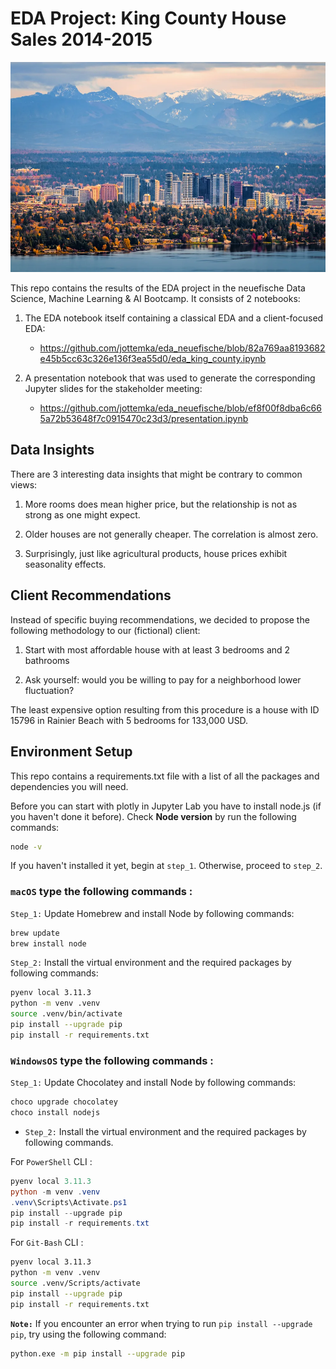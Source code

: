 # EDA Project: King County House Sales 2014-2015

<img src="optional/bellevue_fall_lnb6qm.webp" width="600">

This repo contains the results of the EDA project in the neuefische Data Science, Machine Learning & AI Bootcamp. It consists of 2 notebooks:

1. The EDA notebook itself containing a classical EDA and a client-focused EDA:

    - https://github.com/jottemka/eda_neuefische/blob/82a769aa8193682e45b5cc63c326e136f3ea55d0/eda_king_county.ipynb

2. A presentation notebook that was used to generate the corresponding Jupyter slides for the stakeholder meeting:

    - https://github.com/jottemka/eda_neuefische/blob/ef8f00f8dba6c665a72b53648f7c0915470c23d3/presentation.ipynb


## Data Insights

There are 3 interesting data insights that might be contrary to common views:

1. More rooms does mean higher price, but the relationship is not as strong as one might expect.

2. Older houses are not generally cheaper. The correlation is almost zero.

3. Surprisingly, just like agricultural products, house prices exhibit seasonality effects.

## Client Recommendations

Instead of specific buying recommendations, we decided to propose the following methodology to our (fictional) client:

1. Start with most affordable house with at least 3 bedrooms and 2 bathrooms

2. Ask yourself: would you be willing to pay for a neighborhood lower fluctuation?

The least expensive option resulting from this procedure is a house with ID 15796 in Rainier Beach with 5 bedrooms for 133,000 USD.


## Environment Setup
This repo contains a requirements.txt file with a list of all the packages and dependencies you will need.

Before you can start with plotly in Jupyter Lab you have to install node.js (if you haven't done it before). Check **Node version**  by run the following commands:

```sh
node -v
```

If you haven't installed it yet, begin at `step_1`. Otherwise, proceed to `step_2`.


### **`macOS`** type the following commands : 


`Step_1:` Update Homebrew and install Node by following commands:

```sh
brew update
brew install node
```

`Step_2:` Install the virtual environment and the required packages by following commands:

```BASH
pyenv local 3.11.3
python -m venv .venv
source .venv/bin/activate
pip install --upgrade pip
pip install -r requirements.txt
```
### **`WindowsOS`** type the following commands :


`Step_1:` Update Chocolatey and install Node by following commands:
```sh
choco upgrade chocolatey
choco install nodejs
```

- `Step_2:` Install the virtual environment and the required packages by following commands.

For `PowerShell` CLI :

```PowerShell
pyenv local 3.11.3
python -m venv .venv
.venv\Scripts\Activate.ps1
pip install --upgrade pip
pip install -r requirements.txt
```

For `Git-Bash` CLI :

```BASH
pyenv local 3.11.3
python -m venv .venv
source .venv/Scripts/activate
pip install --upgrade pip
pip install -r requirements.txt
```


**`Note:`**
If you encounter an error when trying to run `pip install --upgrade pip`, try using the following command:

```Bash
python.exe -m pip install --upgrade pip
```

